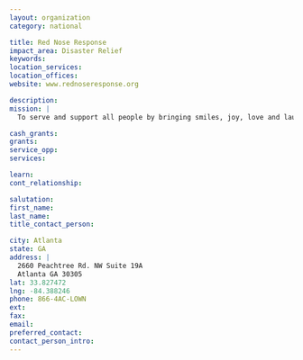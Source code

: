 ```yaml
---
layout: organization
category: national

title: Red Nose Response
impact_area: Disaster Relief
keywords: 
location_services: 
location_offices: 
website: www.rednoseresponse.org

description: 
mission: |
  To serve and support all people by bringing smiles, joy, love and laughter to those who have been impacted by a catastrophe. To provide guidelines and train volunteers to work effectively with other humanitarian organizations while administering a unique form of comic relief. After a natural or man-made disaster, we mobilize teams of trained clowns to travel to affected regions to provide support and smiles to survivors and relief workers. For those who do not perform, they are provided with equally essential roles in areas such as fundraising and operational support. In regions outside of those directly impacted by the tragedy, specialized activities address the far-reaching emotional impact.

cash_grants: 
grants: 
service_opp: 
services: 

learn: 
cont_relationship: 

salutation: 
first_name: 
last_name: 
title_contact_person: 

city: Atlanta
state: GA
address: |
  2660 Peachtree Rd. NW Suite 19A  
  Atlanta GA 30305
lat: 33.827472
lng: -84.388246
phone: 866-4AC-LOWN
ext: 
fax: 
email: 
preferred_contact: 
contact_person_intro: 
---
```


